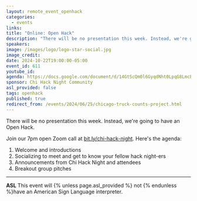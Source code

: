 ```yaml
---
layout: remote_event_openhack
categories:
  - events
links: 
title: "Online: Open Hack"
description: "There will be no presentation this week. Instead, we're going to have an Open Hack. Join our 7pm open Zoom call for introductions, socializing, announcements and breakout groups."
speakers:
image: /images/logo/logo-star-social.jpg
image_credit:
date: 2024-10-22T19:00:00-05:00
event_id: 611
youtube_id: 
agenda: https://docs.google.com/document/d/14GtScQm0l6GyqdNht0LpqG8LmcEF7i3COjNJ06PaTj8/edit#
sponsor: Chi Hack Night Community
asl_provided: false
tags: openhack
published: true
redirect_from: /events/2024/06/25/chicago-truck-counts-project.html
---
```


There will be no presentation this week. Instead, we're going to have an Open Hack.

Join our 7pm open Zoom call at [bit.ly/chi-hack-night](https://bit.ly/chi-hack-night). Here's the agenda:

1. Welcome and introductions
2. Socializing to meet and get to know your fellow hack night-ers
3. Announcements from Chi Hack Night and attendees
4. Breakout group pitches   

---

**ASL** This event will {% unless page.asl_provided %} not {% endunless %}have an American Sign Language interpreter.

